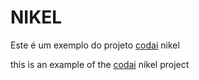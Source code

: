# NIKEL

Este é um exemplo do projeto [codai](https://codai.growdev.com.br/) nikel

this is an example of the [codai](https://codai.growdev.com.br/) nikel project
